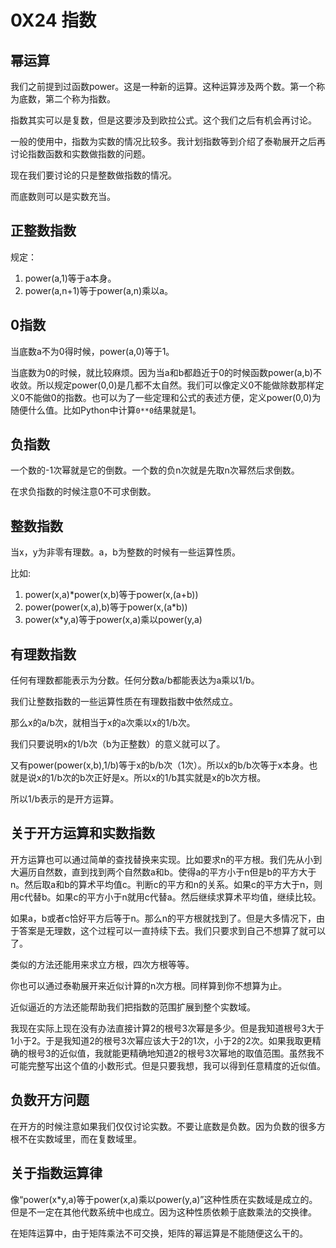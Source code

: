 # 0X24 指数

## 幂运算

我们之前提到过函数power。这是一种新的运算。这种运算涉及两个数。第一个称为底数，第二个称为指数。

指数其实可以是复数，但是这要涉及到欧拉公式。这个我们之后有机会再讨论。

一般的使用中，指数为实数的情况比较多。我计划指数等到介绍了泰勒展开之后再讨论指数函数和实数做指数的问题。

现在我们要讨论的只是整数做指数的情况。

而底数则可以是实数充当。

## 正整数指数

规定：

1. power(a,1)等于a本身。
1. power(a,n+1)等于power(a,n)乘以a。

## 0指数

当底数a不为0得时候，power(a,0)等于1。

当底数为0的时候，就比较麻烦。因为当a和b都趋近于0的时候函数power(a,b)不收敛。所以规定power(0,0)是几都不太自然。我们可以像定义0不能做除数那样定义0不能做0的指数。也可以为了一些定理和公式的表述方便，定义power(0,0)为随便什么值。比如Python中计算`0**0`结果就是1。

## 负指数

一个数的-1次幂就是它的倒数。一个数的负n次就是先取n次幂然后求倒数。

在求负指数的时候注意0不可求倒数。

## 整数指数

当x，y为非零有理数。a，b为整数的时候有一些运算性质。

比如:

1. power(x,a)*power(x,b)等于power(x,(a+b))
1. power(power(x,a),b)等于power(x,(a*b))
1. power(x*y,a)等于power(x,a)乘以power(y,a)

## 有理数指数

任何有理数都能表示为分数。任何分数a/b都能表达为a乘以1/b。

我们让整数指数的一些运算性质在有理数指数中依然成立。

那么x的a/b次，就相当于x的a次乘以x的1/b次。

我们只要说明x的1/b次（b为正整数）的意义就可以了。

又有power(power(x,b),1/b)等于x的b/b次（1次）。所以x的b/b次等于x本身。也就是说x的1/b次的b次正好是x。所以x的1/b其实就是x的b次方根。

所以1/b表示的是开方运算。

## 关于开方运算和实数指数

开方运算也可以通过简单的查找替换来实现。比如要求n的平方根。我们先从小到大遍历自然数，直到找到两个自然数a和b。使得a的平方小于n但是b的平方大于n。然后取a和b的算术平均值c。判断c的平方和n的关系。如果c的平方大于n，则用c代替b。如果c的平方小于n就用c代替a。然后继续求算术平均值，继续比较。

如果a，b或者c恰好平方后等于n。那么n的平方根就找到了。但是大多情况下，由于答案是无理数，这个过程可以一直持续下去。我们只要求到自己不想算了就可以了。

类似的方法还能用来求立方根，四次方根等等。

你也可以通过泰勒展开来近似计算的n次方根。同样算到你不想算为止。

近似逼近的方法还能帮助我们把指数的范围扩展到整个实数域。

我现在实际上现在没有办法直接计算2的根号3次幂是多少。但是我知道根号3大于1小于2。于是我知道2的根号3次幂应该大于2的1次，小于2的2次。如果我取更精确的根号3的近似值，我就能更精确地知道2的根号3次幂地的取值范围。虽然我不可能完整写出这个值的小数形式。但是只要我想，我可以得到任意精度的近似值。

## 负数开方问题

在开方的时候注意如果我们仅仅讨论实数。不要让底数是负数。因为负数的很多方根不在实数域里，而在复数域里。

## 关于指数运算律

像“power(x*y,a)等于power(x,a)乘以power(y,a)”这种性质在实数域是成立的。但是不一定在其他代数系统中也成立。因为这种性质依赖于底数乘法的交换律。

在矩阵运算中，由于矩阵乘法不可交换，矩阵的幂运算是不能随便这么干的。
